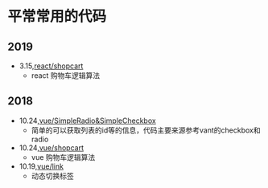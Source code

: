# 平常常用的代码
## 2019  
  * 3.15,[react/shopcart](https://github.com/linwenfeng122/codeTest/blob/master/React/ShopCart/Checkbox.jsx)
    * react 购物车逻辑算法
## 2018
  * 10.24,[vue/SimpleRadio&SimpleCheckbox](https://github.com/linwenfeng122/codeTest/tree/master/Vue/SimpleRadio%26SimpleCheckbox)
    * 简单的可以获取列表的id等的信息，代码主要来源参考vant的checkbox和radio
  * 10.24,[vue/shopcart](https://github.com/linwenfeng122/codeTest/tree/master/Vue/ShopCart)
    * vue 购物车逻辑算法
  * 10.19,[vue/link](https://github.com/linwenfeng122/codeTest/tree/master/Vue/Link)
    * 动态切换标签
